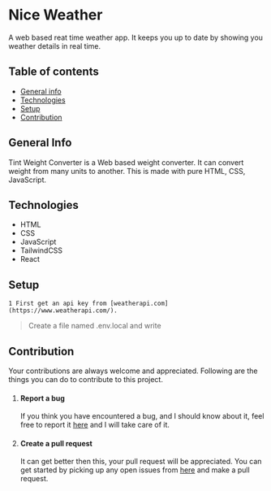 # Nice Weather

A web based reat time weather app. It keeps you up to date by showing you weather details in real time.
## Table of contents
* [General info](#general-info)
* [Technologies](#technologies)
* [Setup](#setup)
* [Contribution](#contribution)
## General Info
Tint Weight Converter is a Web based weight converter. It can convert weight from many units to another. This is made with pure HTML, CSS, JavaScript.
## Technologies 
* HTML
* CSS
* JavaScript
* TailwindCSS
* React
## Setup
    1 First get an api key from [weatherapi.com](https://www.weatherapi.com/).
> Create a file named .env.local and write
## Contribution
Your contributions are always welcome and appreciated. Following are the things you can do to contribute to this project.
1. #### Report a bug
   If you think you have encountered a bug, and I should know about it, feel free to report it [here](https://github.com/ArvindSaini978/nice/weather/issues) and I will take care of it.
2. #### Create a pull request
   It can get better then this, your pull request will be appreciated. You can get started by picking up any open issues from [here](https://github.com/ArvindSaini978/nice-weather/issues) and make a pull request.

